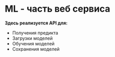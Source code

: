 # ML - часть веб сервиса
**Здесь реализуется API для:**
- Получения предикта
- Загрузки моделей
- Обучения моделей
- Сохранения моделей